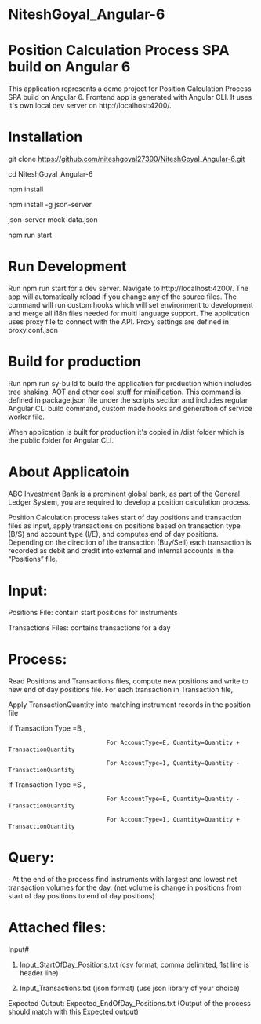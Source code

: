 # NiteshGoyal_Angular-6

# Position Calculation Process SPA build on Angular 6
This application represents a demo project for Position Calculation Process SPA build on Angular 6. Frontend app is generated with Angular CLI. It uses it's own local dev server on http://localhost:4200/.

# Installation
git clone https://github.com/niteshgoyal27390/NiteshGoyal_Angular-6.git

cd NiteshGoyal_Angular-6

npm install

npm install -g json-server

json-server mock-data.json

npm run start

# Run Development
Run npm run start for a dev server. Navigate to http://localhost:4200/. The app will automatically reload if you change any of the source files. The command will run custom hooks which will set environment to development and merge all i18n files needed for multi language support. The application uses proxy file to connect with the API. Proxy settings are defined in proxy.conf.json

# Build for production
Run npm run sy-build to build the application for production which includes tree shaking, AOT and other cool stuff for minification. This command is defined in package.json file under the scripts section and includes regular Angular CLI build command, custom made hooks and generation of service worker file.

When application is built for production it's copied in /dist folder which is the public folder for Angular CLI.

# About Applicatoin
ABC Investment Bank is a prominent global bank, as part of the General Ledger System, you are required to develop a position calculation process.

Position Calculation process takes start of day positions and transaction files as input, apply transactions on positions based on transaction type (B/S) and account type (I/E), and computes end of day positions. Depending on the direction of the transaction (Buy/Sell) each transaction is recorded as debit and credit into external and internal accounts in the “Positions” file.

# Input:
Positions File: contain start positions for instruments

Transactions Files: contains transactions for a day

# Process:

Read Positions and Transactions files, compute new positions and write to new end of day positions file.
For each transaction in Transaction file,

Apply TransactionQuantity into matching instrument records in the position file

If Transaction Type =B ,

                                For AccountType=E, Quantity=Quantity + TransactionQuantity

                                For AccountType=I, Quantity=Quantity - TransactionQuantity
                                
If Transaction Type =S ,

                                For AccountType=E, Quantity=Quantity - TransactionQuantity

                                For AccountType=I, Quantity=Quantity + TransactionQuantity
 
# Query:
·         At the end of the process find instruments with largest and lowest net transaction volumes for the day. (net volume is change in positions from start of day positions to end of day positions)

# Attached files:
Input#
1. Input_StartOfDay_Positions.txt  (csv format, comma delimited, 1st line is header line)

2. Input_Transactions.txt (json format)  (use json library of your choice)

Expected Output: Expected_EndOfDay_Positions.txt (Output of the process should match with this Expected output)
